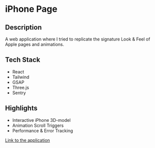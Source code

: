 # iPhone Page

## Description

A web application where I tried to replicate the signature Look & Feel of Apple pages and animations.

## Tech Stack

- React
- Tailwind
- GSAP
- Three.js
- Sentry

## Highlights

- Interactive iPhone 3D-model
- Animation Scroll Triggers
- Performance & Error Tracking

[Link to the application](https://apple-website-eight-beryl.vercel.app/)
